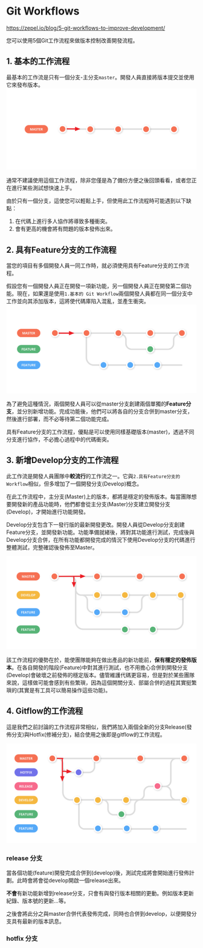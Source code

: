 # Git Workflows

https://zepel.io/blog/5-git-workflows-to-improve-development/

您可以使用5個Git工作流程來做版本控制改善開發流程。

## 1. 基本的工作流程

最基本的工作流是只有一個分支-主分支`master`。開發人員直接將版本提交並使用它來發布版本。![image-20201127165040297](pic/readme/image-20201127165040297.png)

通常不建議使用這個工作流程，除非您僅是為了備份方便之後回頭看看，或者您正在進行某些測試想快速上手。

由於只有一個分支，這使您可以輕鬆上手，但使用此工作流程時可能遇到以下缺點：

1. 在代碼上進行多人協作將導致多種衝突。
2. 會有更高的機會將有問題的版本發佈出來。



## 2. 具有Feature分支的工作流程

當您的項目有多個開發人員一同工作時，就必須使用具有Feature分支的工作流程。

假設您有一個開發人員正在開發一項新功能，另一個開發人員正在開發第二個功能。現在，如果還是使用`1.基本的 Git Workflow`兩個開發人員都在同一個分支中工作並向其添加版本，這將使代碼庫陷入混亂，並產生衝突。![image-20201127165226231](pic/readme/image-20201127165226231.png)

為了避免這種情況，兩個開發人員可以從master分支創建兩個單獨的**Feature分支**，並分別新增功能。完成功能後，他們可以將各自的分支合併到master分支，然後進行部署，而不必等待第二個功能完成。

具有Feature分支的工作流程，優點是可以使用同樣基礎版本(master)，透過不同分支進行協作，不必擔心過程中的代碼衝突。



## 3. 新增Develop分支的工作流程

此工作流是開發人員團隊中**較流行**的工作流之一。它與`2.具有Feature分支的Workflow`相似，但多增加了一個開發分支(Develop)概念。

在此工作流程中，主分支(Master)上的版本，都將是穩定的發佈版本。每當團隊想要開發新的產品功能時，他們都會從主分支(Master)分支建立開發分支(Develop)，才開始進行功能開發。

Develop分支包含下一發行版的最新開發更改。開發人員從Develop分支創建Feature分支，並開發新功能。功能準備就緒後，將對其功能進行測試，完成後與Develop分支合併，在所有功能都開發完成的情況下使用Develop分支的代碼進行整體測試，完整確認後發佈至Master。

![image-20201127170251827](pic/readme/image-20201127170251827.png)

該工作流程的優勢在於，能使團隊能夠在做出產品的新功能前，**保有穩定的發佈版本**。在各自開發的階段(Feature)中對其進行測試，也不用擔心合併到開發分支(Develop)會破壞之前發佈的穩定版本。儘管維護代碼更容易，但是對於某些團隊來說，這樣做可能會感到有些繁瑣，因為這個開關分支、部屬合併的過程其實挺繁瑣的(其實是有工具可以簡易操作這些功能)。

## 4. Gitflow的工作流程

這是我們之前討論的工作流程非常相似，我們將加入兩個全新的分支Release(發佈分支)與Hotfix(修補分支)，結合使用之後即是gitflow的工作流程。

![image-20201130102217174](pic/readme/image-20201130102217174.png)

### release 分支

當各個功能(feature)開發完成合併到(develop)後，測試完成將會開始進行發佈計劃。此時會將會從develop開啟一個release出來。

**不會**有新功能新增到release分支，只會有與發行版本相關的更動。例如版本更新紀錄、版本號的更新...等。

之後會將此分之與master合併代表發佈完成，同時也合併到develop，以便開發分支具有最新的版本訊息。

### hotfix 分支



### 